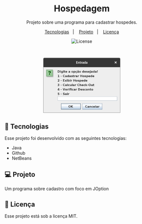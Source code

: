 <h1 align="center"> Hospedagem </h1>

<p align="center">
Projeto sobre uma programa para cadastrar hospedes. <br/>
</p>

<p align="center">
  <a href="#-tecnologias">Tecnologias</a>&nbsp;&nbsp;&nbsp;|&nbsp;&nbsp;&nbsp;
  <a href="#-projeto">Projeto</a>&nbsp;&nbsp;&nbsp;|&nbsp;&nbsp;&nbsp;
  <a href="#memo-licença">Licença</a>
</p>

<p align="center">
  <img alt="License" src="https://img.shields.io/static/v1?label=license&message=MIT&color=49AA26&labelColor=000000">
</p>

<br>

<p align="center">
  <img alt="hospedagem" src=".github/preview.png" width="50%">
</p>

## 🚀 Tecnologias

Esse projeto foi desenvolvido com as seguintes tecnologias:

- Java
- Github
- NetBeans

## 💻 Projeto

Um programa sobre cadastro com foco em JOption

## :memo: Licença

Esse projeto está sob a licença MIT.

